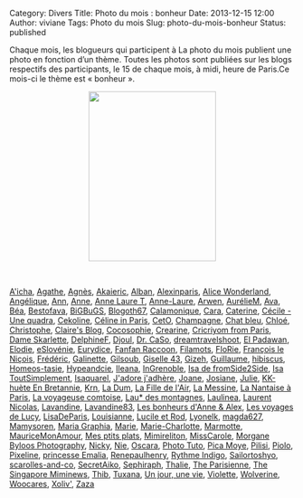 Category: Divers
Title: Photo du mois : bonheur
Date: 2013-12-15 12:00
Author: viviane
Tags: Photo du mois
Slug: photo-du-mois-bonheur
Status: published

Chaque mois, les blogueurs qui participent à La photo du mois publient une photo en fonction d’un thème. Toutes les photos sont publiées sur les blogs respectifs des participants, le 15 de chaque mois, à midi, heure de Paris.Ce mois-ci le thème est « bonheur ».
<p style="text-align: center;"><a href="http://www.viviane-voyages.com/wp-content/uploads/2013/12/20120809_183301-e1387040300895.jpg"><img class="aligncenter size-medium wp-image-2841" title="20120809_183301" src="http://www.viviane-voyages.com/wp-content/uploads/2013/12/20120809_183301-e1387040300895-225x300.jpg" alt="" width="225" height="300" /></a></p>
&nbsp;

<a href="http://leblogdekat.com" target="_blank">A'icha</a>, <a href="http://legrandbazardagathe.blogspot.fr/" target="_blank">Agathe</a>, <a href="http://2mainsetkelkesriens.blogspot.ca" target="_blank">Agnès</a>, <a href="http://akai-inthesky.blogspot.com" target="_blank">Akaieric</a>, <a href="http://cocovin.net/" target="_blank">Alban</a>, <a href="http://blogs.paris.fr/unitedstatesofparis" target="_blank">Alexinparis</a>, <a href="http://wonderlandalice.wordpress.com/" target="_blank">Alice Wonderland</a>, <a href="http://chroniqueduncongeparental.wordpress.com/category/la-photo-du-mois/" target="_blank">Angélique</a>, <a href="http://anola-lemag.fr/" target="_blank">Ann</a>, <a href="http://anne-tranche-de-vie.over-blog.com/categorie-11390539.html" target="_blank">Anne</a>, <a href="http://www.annelauret.com/search/label/La%20photo%20du%20mois" target="_blank">Anne Laure T</a>, <a href="http://ma.grossesse.over-blog.fr/" target="_blank">Anne-Laure</a>, <a href="http://www.chiffonsandco.fr" target="_blank">Arwen</a>, <a href="http://www.aureliemenard.com/" target="_blank">AurélieM</a>, <a href="http://monbeaumanoir.wordpress.com/" target="_blank">Ava</a>, <a href="http://tigreblanc.over-blog.fr/" target="_blank">Béa</a>, <a href="http://sublime-essence.over-blog.com" target="_blank">Bestofava</a>, <a href="http://toxiq.canalblog.com" target="_blank">BiGBuGS</a>, <a href="http://blogoth67.wordpress.com" target="_blank">Blogoth67</a>, <a href="http://calamonique.com/" target="_blank">Calamonique</a>, <a href="http://c-est-reparti.blogspot.com/" target="_blank">Cara</a>, <a href="http://catdeschamps.blogspot.fr/" target="_blank">Caterine</a>, <a href="http://www.quadraetcie.fr/1/index.php?q=galerie%2Fla-photo-du-mois" target="_blank">Cécile - Une quadra</a>, <a href="http://www.cekoline.tumblr.com" target="_blank">Cekoline</a>, <a href="http://frenchiesinparis.over-blog.com" target="_blank">Céline in Paris</a>, <a href="http://cetomontreal.blogspot.ca/" target="_blank">CetO</a>, <a href="http://champagnefraise.wordpress.com" target="_blank">Champagne</a>, <a href="http://reverieschatbleu.canalblog.com/" target="_blank">Chat bleu</a>, <a href="http://mysweetescape.fr/" target="_blank">Chloé</a>, <a href="http://suissexpress.wordpress.com/" target="_blank">Christophe</a>, <a href="http://www.claires-blog.com" target="_blank">Claire's Blog</a>, <a href="http://cocosophie.over-blog.com/tag/photos%20du%20mois/" target="_blank">Cocosophie</a>, <a href="http://pratique-photo.blogspot.ch/" target="_blank">Crearine</a>, <a href="http://www.cricriyomfromparis.com/search/label/La%20photo%20du%20mois" target="_blank">Cricriyom from Paris</a>, <a href="http://www.dameskarlette.com/" target="_blank">Dame Skarlette</a>, <a href="http://mapassionbento.blogspot.fr/" target="_blank">DelphineF</a>, <a href="http://life-is-a-bombon.blogspot.fr/search/label/photo%20du%20mois" target="_blank">Djoul</a>, <a href="http://cestpasmoijeljure.com/" target="_blank">Dr. CaSo</a>, <a href="http://dreamtravelshoot.blogspot.com/" target="_blank">dreamtravelshoot</a>, <a href="http://elpadawan.wordpress.com" target="_blank">El Padawan</a>, <a href="http://foodforthoughtandmore.wordpress.com/" target="_blank">Elodie</a>, <a href="http://www.e-slovenie.com/fr/vie-en-slovenie/photos-du-mois/" target="_blank">eSlovénie</a>, <a href="http://occident-express.hautetfort.com" target="_blank">Eurydice</a>, <a href="http://fanfanraccoons.blogspot.com" target="_blank">Fanfan Raccoon</a>, <a href="http://filamots.wordpress.com" target="_blank">Filamots</a>, <a href="http://monsacaouvrage.canalblog.com/" target="_blank">FloRie</a>, <a href="http://vudubalcon.blogspot.fr" target="_blank">François le Niçois</a>, <a href="http://zoursland.com" target="_blank">Frédéric</a>, <a href="http://galinette-dezailes.blogspot.fr/" target="_blank">Galinette</a>, <a href="http://www.legaletas.net/blog/index.php" target="_blank">Gilsoub</a>, <a href="http://lafeedulogis43.over-blog.fr" target="_blank">Giselle 43</a>, <a href="http://cyberdilou.canalblog.com" target="_blank">Gizeh</a>, <a href="http://vraiefiction.blogspot.com" target="_blank">Guillaume</a>, <a href="http://hibiscusblog.net/category/la-photo-du-mois-2" target="_blank">hibiscus</a>, <a href="http://homeos-tasie.blogspot.fr/" target="_blank">Homeos-tasie</a>, <a href="http://hypeandcie.com/" target="_blank">Hypeandcie</a>, <a href="http://ileanapartenie.wordpress.com/" target="_blank">Ileana</a>, <a href="http://ingrenoble.ca/fr/photo-projects/photo-of-the-month/" target="_blank">InGrenoble</a>, <a href="http://www.fromside2side.com/search/label/Photo%20du%20mois" target="_blank">Isa de fromSide2Side</a>, <a href="http://www.laparentheseenchantee.fr/" target="_blank">Isa ToutSimplement</a>, <a href="http://isaquarel.canalblog.com/archives/la_photo_du_mois/index.html" target="_blank">Isaquarel</a>, <a href="http://jadorejadhere.canalblog.com/" target="_blank">J'adore j'adhère</a>, <a href="http://revesenmousse.over-blog.com" target="_blank">Joane</a>, <a href="http://lachataignesauvage.over-blog.com/categorie-12516589.html" target="_blank">Josiane</a>, <a href="http://colibribleu.blogspot.fr/" target="_blank">Julie</a>, <a href="http://lacachouette.over-blog.com/" target="_blank">KK-huète En Bretannie</a>, <a href="http://krn-defouloir.blogspot.com" target="_blank">Krn</a>, <a href="http://lestetesafranchouilles.blogspot.fr/" target="_blank">La Dum</a>, <a href="http://www.lafilledelair.com/blog/la-photo-du-mois/" target="_blank">La Fille de l'Air</a>, <a href="http://messineaventure.canalblog.com/archives/la_photo_du_mois/index.html" target="_blank">La Messine</a>, <a href="http://www.lanantaiseaparis.com/search/label/...%20La%20Photo%20du%20Mois" target="_blank">La Nantaise à Paris</a>, <a href="http://voyageusecomtoise.wordpress.com/tag/photo-du-mois/" target="_blank">La voyageuse comtoise</a>, <a href="http://laudesmontagnes.wordpress.com/" target="_blank">Lau* des montagnes</a>, <a href="http://laulineafaitdesphotos.com/" target="_blank">Laulinea</a>, <a href="http://www.malaxi.net" target="_blank">Laurent Nicolas</a>, <a href="http://lorgnettedunjour.canalblog.com/" target="_blank">Lavandine</a>, <a href="http://www.mon-ecrin-de-passions.com/" target="_blank">Lavandine83</a>, <a href="http://www.lesbonheurs.fr/" target="_blank">Les bonheurs d'Anne &amp; Alex</a>, <a href="http://lesvoyagesdelucy.over-blog.com/categorie-12302834.html" target="_blank">Les voyages de Lucy</a>, <a href="http://www.lisadeparis.ch/articles/bonus/la-photo-du-mois/" target="_blank">LisaDeParis</a>, <a href="http://grandereveuse.fr/" target="_blank">Louisianne</a>, <a href="http://www.destination-montreal.net" target="_blank">Lucile et Rod</a>, <a href="http://lyonelkaufmann.ch/Blog/category/blogcafe/photo-du-mois/" target="_blank">Lyonelk</a>, <a href="http://anteketborka.blogspot.com" target="_blank">magda627</a>, <a href="http://chezmamysoren.over-blog.com" target="_blank">Mamysoren</a>, <a href="http://unephotodesquejepeux.wordpress.com/" target="_blank">Maria Graphia</a>, <a href="http://tribulationsdemarie.com" target="_blank">Marie</a>, <a href="http://www.dicietdailleursphotography.com/" target="_blank">Marie-Charlotte</a>, <a href="http://le-tour-du-monde-de-la-marmotte.over-blog.com/" target="_blank">Marmotte</a>, <a href="http://mauricemonamour.blogspot.fr/" target="_blank">MauriceMonAmour</a>, <a href="http://mesptitsplatsdanslesgrands.blogspot.fr/" target="_blank">Mes ptits plats</a>, <a href="http://mimireliton.blogspot.fr" target="_blank">Mimireliton</a>, <a href="http://bonsbaisersdaustralie.wordpress.com/category/la-photo-du-mois/" target="_blank">MissCarole</a>, <a href="http://morganebyloosphoto.wordpress.com" target="_blank">Morgane Byloos Photography</a>, <a href="http://clicpassion.canalblog.com" target="_blank">Nicky</a>, <a href="http://nie-dmb.blogspot.be/" target="_blank">Nie</a>, <a href="http://bellegosse.wordpress.com/" target="_blank">Oscara</a>, <a href="http://www.photo-tuto.fr" target="_blank">Photo Tuto</a>, <a href="http://unpluszeroegaledeux.wordpress.com/category/photo-du-mois/" target="_blank">Pica Moye</a>, <a href="http://pilisi.over-blog.com/tag/Photo%20du%20mois/" target="_blank">Pilisi</a>, <a href="http://piolo.org" target="_blank">Piolo</a>, <a href="http://www.pixeline.fr/tag/photo-du-mois/" target="_blank">Pixeline</a>, <a href="http://blog.lesprincessesdemarie.com/" target="_blank">princesse Emalia</a>, <a href="http://renepaulhenry.blogspot.com" target="_blank">Renepaulhenry</a>, <a href="http://rythme-indigo.blogspot.com" target="_blank">Rythme Indigo</a>, <a href="http://www.sailortoshyo.com/tag/la-photo-du-mois/" target="_blank">Sailortoshyo</a>, <a href="http://Scarolles-and-co.blogspot.com" target="_blank">scarolles-and-co</a>, <a href="http://secretaiko.net/" target="_blank">SecretAiko</a>, <a href="http://www.sephiraph.be" target="_blank">Sephiraph</a>, <a href="http://macatou.wordpress.com/" target="_blank">Thalie</a>, <a href="http://theparisienne.fr" target="_blank">The Parisienne</a>, <a href="http://the-singapore-miminews.blogspot.sg/search/label/La%20photo%20du%20mois" target="_blank">The Singapore Miminews</a>, <a href="http://carroir.over-blog.com" target="_blank">Thib</a>, <a href="http://tuxana.blogspot.ca/" target="_blank">Tuxana</a>, <a href="http://www.unjourunevie.fr/" target="_blank">Un jour, une vie</a>, <a href="http://www.leshumeursdeviolette.over-blog.com" target="_blank">Violette</a>, <a href="http://sebdanzephotographe.wordpress.com/category/photo-du-mois/" target="_blank">Wolverine</a>, <a href="http://woocares.wordpress.com/" target="_blank">Woocares</a>, <a href="http://xoliv.blogspot.fr" target="_blank">Xoliv'</a>, <a href="http://zazaetsesfantaisies.blogspot.fr/" target="_blank">Zaza</a>